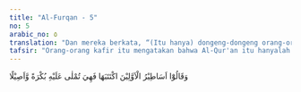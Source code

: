 ```yaml
---
title: "Al-Furqan - 5"
no: 5
arabic_no: ٥
translation: "Dan mereka berkata, “(Itu hanya) dongeng-dongeng orang-orang terdahulu, yang diminta agar dituliskan, lalu dibacakanlah dongeng itu kepadanya setiap pagi dan petang.”"
tafsir: "Orang-orang kafir itu mengatakan bahwa Al-Qur'an itu hanyalah dongengan-dongengan orang dahulu yang mereka tulis di dalam buku-buku, dan Nabi Muhammad minta kepada orang-orang Yahudi supaya disalinkan dan dibacakan kepadanya agar dia dapat menghafalnya pagi dan petang. Setelah dihafal barulah dia bacakan kepada para sahabat dan pengikutnya sebagai Al-Qur'an yang turun dari langit. Alangkah beraninya mereka mengada-adakan sesuatu yang tidak pernah terjadi pada Nabi Muhammad saw. Kalau benar demikian tentulah para sahabatnya akan mengetahui hal itu dan tentulah mereka tidak akan percaya lagi kepadanya. Padahal Nabi Muhammad dikenal oleh mereka semenjak kecilnya sebagai orang yang paling dipercaya, jujur dan tidak pernah dusta. Apakah mungkin seorang yang demikian sifatnya sejak dari kecil akan menipu orang yang setia kepadanya dan mendakwahkan hal-hal yang bukan-bukan.\n\n(6) Oleh karena orang-orang kafir itu keterlaluan mengadakan tuduhan-tuduhan yang tidak masuk akal, sedang mereka sudah ditantang sedemikian rupa dan tidak dapat menjawab tantangan itu, maka Allah memerintahkan Nabi Muhammad saw supaya menyatakan kepada mereka dengan tegas bahwa Al-Qur'an itu bukanlah sebagaimana yang mereka tuduhkan. Al-Qur'an itu benar-benar diturunkan oleh Allah yang mengetahui segala rahasia yang tersembunyi di langit dan di bumi. Oleh karena itu terdapat di dalamnya hukum-hukum syariat dan peraturan yang sangat baik dan dalam bahasa yang amat tinggi nilai sastranya sehingga tidak ada seorang pun di antara mereka yang bisa menirunya. Al-Qur'an banyak yang mengandung hal-hal yang tidak dapat diketahui kecuali oleh Allah Yang Mahaluas Ilmu-Nya.\n\nSesungguhnya Tuhan yang menurunkan Al-Qur'an itu, Maha Pengampun dan Penyayang kepada hamba-Nya. Sebenarnya mereka harus bersyukur dan berterima kasih atas rahmat dan kasih sayang-Nya kepada mereka dengan menurunkan Al-Qur'an sebagai petunjuk dan pembimbing mereka ke jalan yang benar. Tetapi mereka tetap ingkar dan durhaka dan menentang ajaran-ajaran-Nya. Kalau tidaklah karena rahmat dan kasih sayang-Nya tentulah telah ditimpakan kepada mereka azab yang pedih."
---
```


وَقَالُوْٓا اَسَاطِيْرُ الْاَوَّلِيْنَ اكْتَتَبَهَا فَهِيَ تُمْلٰى عَلَيْهِ بُكْرَةً وَّاَصِيْلًا
